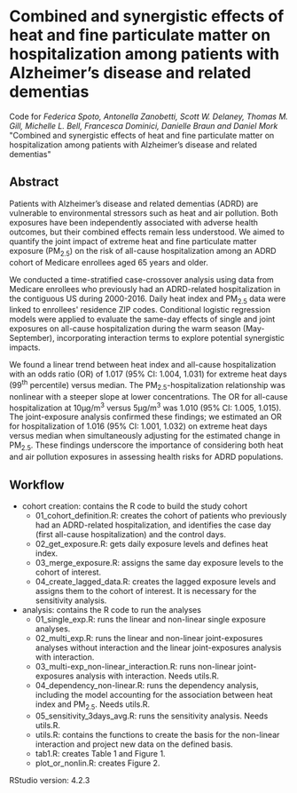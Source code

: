 # Combined and synergistic effects of heat and fine particulate matter on hospitalization among patients with Alzheimer’s disease and related dementias

Code for _Federica Spoto, Antonella Zanobetti, Scott W. Delaney, Thomas M. Gill, Michelle L. Bell, Francesca Dominici, Danielle Braun and Daniel Mork_ "Combined and synergistic effects of heat and fine particulate matter on hospitalization among patients with Alzheimer’s disease and related dementias"

## Abstract
Patients with Alzheimer’s disease and related dementias (ADRD) are vulnerable to environmental stressors such as heat and air pollution. Both exposures have been independently associated with adverse health outcomes, but their combined effects remain less understood. We aimed to quantify the joint impact of extreme heat and fine particulate matter exposure (PM<sub>2.5</sub>) on the risk of all-cause hospitalization among an ADRD cohort of Medicare enrollees aged 65 years and older.

We conducted a time-stratified case-crossover analysis using data from Medicare enrollees who previously had an ADRD-related hospitalization in the contiguous US during 2000-2016. Daily heat index and PM<sub>2.5</sub> data were linked to enrollees' residence ZIP codes. Conditional logistic regression models were applied to evaluate the same-day effects of single and joint exposures on all-cause hospitalization during the warm season (May-September), incorporating interaction terms to explore potential synergistic impacts.

We found a linear trend between heat index and all-cause hospitalization with an odds ratio (OR) of 1.017 (95% CI: 1.004, 1.031) for extreme heat days (99<sup>th</sup> percentile) versus median. The PM<sub>2.5</sub>-hospitalization relationship was nonlinear with a steeper slope at lower concentrations. The OR for all-cause hospitalization at 10&micro;g/m<sup>3</sup> versus 5&micro;g/m<sup>3</sup> was 1.010 (95% CI: 1.005, 1.015). The joint-exposure analysis confirmed these findings; we estimated an OR for hospitalization of 1.016 (95% CI: 1.001, 1.032) on extreme heat days versus median when simultaneously adjusting for the estimated change in PM<sub>2.5</sub>. These findings underscore the importance of considering both heat and air pollution exposures in assessing health risks for ADRD populations.  

## Workflow 
- cohort creation: contains the R code to build the study cohort
  - 01_cohort_definition.R: creates the cohort of patients who previously had an ADRD-related hospitalization, and identifies the case day (first all-cause hospitalization) and the control days. 
  - 02_get_exposure.R: gets daily exposure levels and defines heat index.
  - 03_merge_exposure.R: assigns the same day exposure levels to the cohort of interest.
  - 04_create_lagged_data.R: creates the lagged exposure levels and assigns them to the cohort of interest. It is necessary for the sensitivity analysis.
- analysis: contains the R code to run the analyses
  - 01_single_exp.R: runs the linear and non-linear single exposure analyses.
  - 02_multi_exp.R: runs the linear and non-linear joint-exposures analyses without interaction and the linear joint-exposures analysis with interaction.
  - 03_multi-exp_non-linear_interaction.R: runs non-linear joint-exposures analysis with interaction. Needs utils.R.
  - 04_dependency_non-linear.R: runs the dependency analysis, including the model accounting for the association between heat index and PM<sub>2.5</sub>. Needs utils.R.
  - 05_sensitivity_3days_avg.R: runs the sensitivity analysis. Needs utils.R.
  - utils.R: contains the functions to create the basis for the non-linear interaction and project new data on the defined basis.
  - tab1.R: creates Table 1 and Figure 1.
  - plot_or_nonlin.R: creates Figure 2.
  
RStudio version: 4.2.3
